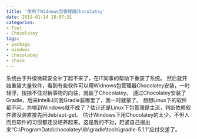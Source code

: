 ```yaml
---
title: '使用了Widnows包管理器Chocolatey'
date: 2019-01-14 18:07:31
categories: 
- Tool
- Chocolatey
tags: 
- package
- windows
- chocolatey
- choco
---
```

系统由于升级微软安全补丁起不来了，在IT同事的帮助下重装了系统。
然后就开始重装大量软件，看到有些软件可以用Widnows包管理器Chocolatey安装，一时轻浮，按捺不住对新事物的向往，就装了Chocolatey。
通过Chocolatey安装了Gradle，后来IntelliJ问我Gradle装哪里了，我一时就蒙了。
想想Linux下的软件都不问，为啥到Windows就不成了？估计还是Linux下包管理是主流，判断依赖软件装没装直接先问deb/apt-get。
估计Windows下用Chocolatey的太少，不但人而且软件的习惯都还没培养起来。这是我的不对，赶紧自己搜出来“C:\ProgramData\chocolatey\lib\gradle\tools\gradle-5.1.1”应付交差了。
